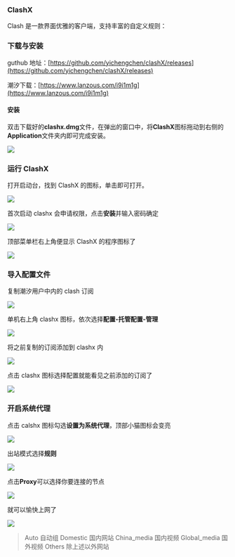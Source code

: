 

### ClashX

Clash 是一款界面优雅的客户端，支持丰富的自定义规则：

### 下载与安装

guthub 地址：[https://github.com/yichengchen/clashX/releases](https://github.com/yichengchen/clashX/releases)

潮汐下载：[https://www.lanzous.com/i9i1m1g](https://www.lanzous.com/i9i1m1g)

#### 安装

双击下载好的**clashx.dmg**文件，在弹出的窗口中，将**ClashX**图标拖动到右侧的**Application**文件夹内即可完成安装。

![](https://cdn.jsdelivr.net/gh/tianzhenwuxie01/gitpicgo/img/20200222145402.png)

### 运行 ClashX

打开启动台，找到 ClashX 的图标，单击即可打开。

![](https://cdn.jsdelivr.net/gh/tianzhenwuxie01/gitpicgo/img/20200222145341.png)

首次启动 clashx 会申请权限，点击**安装**并输入密码确定

![](https://cdn.jsdelivr.net/gh/tianzhenwuxie01/gitpicgo/img/20200222145910.png)

顶部菜单栏右上角便显示 ClashX 的程序图标了

![](https://cdn.jsdelivr.net/gh/tianzhenwuxie01/gitpicgo/img/20200222150349.png)

### 导入配置文件

复制潮汐用户中内的 clash 订阅

![](https://cdn.jsdelivr.net/gh/tianzhenwuxie01/gitpicgo/img/20200222153437.png)

单机右上角 clashx 图标，依次选择**配置-托管配置-管理**

![](https://cdn.jsdelivr.net/gh/tianzhenwuxie01/gitpicgo/img/20200222151802.png)

将之前复制的订阅添加到 clashx 内

![](https://cdn.jsdelivr.net/gh/tianzhenwuxie01/gitpicgo/img/20200222154052.png)

点击 clashx 图标选择配置就能看见之前添加的订阅了

![](https://cdn.jsdelivr.net/gh/tianzhenwuxie01/gitpicgo/img/20200222154707.png)

### 开启系统代理

点击 calshx 图标勾选**设置为系统代理**，顶部小猫图标会变亮

![](https://cdn.jsdelivr.net/gh/tianzhenwuxie01/gitpicgo/img/20200222155318.png)

出站模式选择**规则**

![](https://cdn.jsdelivr.net/gh/tianzhenwuxie01/gitpicgo/img/20200222161532.png)

点击**Proxy**可以选择你要连接的节点

![](https://cdn.jsdelivr.net/gh/tianzhenwuxie01/gitpicgo/img/20200222161030.png)

就可以愉快上网了

![](https://cdn.jsdelivr.net/gh/tianzhenwuxie01/gitpicgo/img/20200222161902.png)

> Auto 自动组
> Domestic 国内网站
> China_media 国内视频
> Global_media 国外视频
> Others 除上述以外网站
